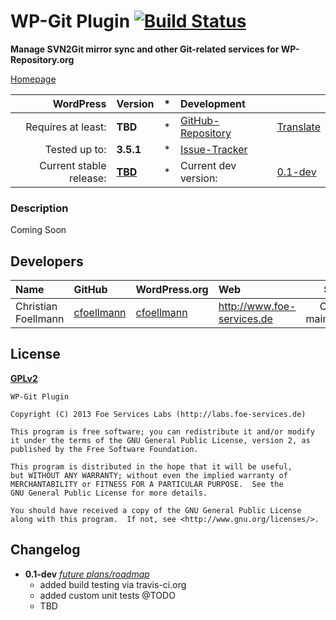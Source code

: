# WP-Git Plugin [![Build Status](https://travis-ci.org/wp-repository/wp-git-plugin.png?branch=master)](https://travis-ci.org/wp-repository/wp-git-plugin)
__Manage SVN2Git mirror sync and other Git-related services for WP-Repository.org__

[Homepage][1.1]

| WordPress					| Version			| *		| Development				|					|
| ----:						| :----				| :---: | :----						| :----				|
| Requires at least:		| __TBD__			| *		| [GitHub-Repository][1.3]	| [Translate][1.7]	|
| Tested up to:				| __3.5.1__			| *		| [Issue-Tracker][1.4]		|					|
| Current stable release:	| __[TBD][1.5]__	| *		| Current dev version:		| [0.1-dev][1.8]	|

[1.1]: https://github.com/wp-repository/wp-git-plugin
[1.3]: https://github.com/wp-repository/wp-git-plugin
[1.4]: https://github.com/wp-repository/wp-git-plugin/issues
[1.5]: #
[1.7]: https://translate.foe-services.de/projects/wp-git-plugin
[1.8]: https://github.com/wp-repository/wp-git-plugin/archive/master.zip

### Description
Coming Soon


## Developers
| Name					| GitHub				| WordPress.org			| Web									| Status				|
| :----					| :----					| :----					| :----									| ----:					|
| Christian Foellmann	| [cfoellmann][2.1.1]	| [cfoellmann][2.1.2]	| http://www.foe-services.de			| Current maintainer	|

[2.1.1]: https://github.com/cfoellmann
[2.1.2]: http://profiles.wordpress.org/cfoellmann


## License
__[GPLv2](http://www.gnu.org/licenses/gpl-2.0.html)__

	WP-Git Plugin

	Copyright (C) 2013 Foe Services Labs (http://labs.foe-services.de)

	This program is free software; you can redistribute it and/or modify
	it under the terms of the GNU General Public License, version 2, as 
	published by the Free Software Foundation.

	This program is distributed in the hope that it will be useful,
	but WITHOUT ANY WARRANTY; without even the implied warranty of
	MERCHANTABILITY or FITNESS FOR A PARTICULAR PURPOSE.  See the
	GNU General Public License for more details.

	You should have received a copy of the GNU General Public License
	along with this program.  If not, see <http://www.gnu.org/licenses/>. 


## Changelog
* __0.1-dev__ _[future plans/roadmap][4.1]_
	* added build testing via travis-ci.org
	* added custom unit tests @TODO
	* TBD

[4.1]: ../../issues